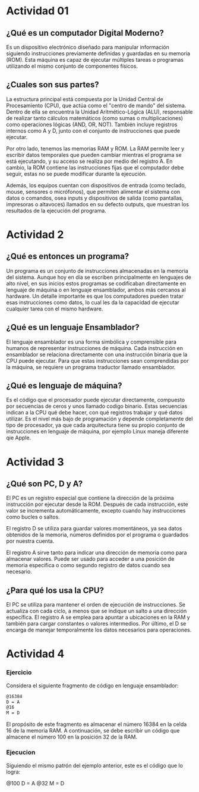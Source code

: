 # Actividad 01

## ¿Qué es un computador Digital Moderno?

Es un dispositivo electrónico diseñado para manipular información siguiendo instrucciones previamente definidas y guardadas en su memoria (ROM). Esta máquina es capaz de ejecutar múltiples tareas o programas utilizando el mismo conjunto de componentes físicos.

## ¿Cuales son sus partes?

La estructura principal está compuesta por la Unidad Central de Procesamiento (CPU), que actúa como el "centro de mando" del sistema. Dentro de ella se encuentra la Unidad Aritmético-Lógica (ALU), responsable de realizar tanto cálculos matemáticos (como sumas o multiplicaciones) como operaciones lógicas (AND, OR, NOT). También incluye registros internos como A y D, junto con el conjunto de instrucciones que puede ejecutar.

Por otro lado, tenemos las memorias RAM y ROM. La RAM permite leer y escribir datos temporales que pueden cambiar mientras el programa se está ejecutando, y su acceso se realiza por medio del registro A. En cambio, la ROM contiene las instrucciones fijas que el computador debe seguir, estas no se puede modificar durante la ejecución.

Además, los equipos cuentan con dispositivos de entrada (como teclado, mouse, sensores o micrófonos), que permiten alimentar el sistema con datos o comandos, osea inputs y dispositivos de salida (como pantallas, impresoras o altavoces) llamados en su defecto outputs, que muestran los resultados de la ejecución del programa.

# Actividad 2

## ¿Qué es entonces un programa?

Un programa es un conjunto de instrucciones almacenadas en la memoria del sistema. Aunque hoy en día se escriben principalmente en lenguajes de alto nivel, en sus inicios estos programas se codificaban directamente en lenguaje de máquina o en lenguaje ensamblador, ambos más cercanos al hardware. Un detalle importante es que los computadores pueden tratar esas instrucciones como datos, lo cual les da la capacidad de ejecutar cualquier tarea con el mismo hardware.

## ¿Qué es un lenguaje Ensamblador?

El lenguaje ensamblador es una forma simbólica y comprensible para humanos de representar instrucciones de máquina. Cada instrucción en ensamblador se relaciona directamente con una instrucción binaria que la CPU puede ejecutar. Para que estas instrucciones sean comprendidas por la máquina, se requiere un programa traductor llamado ensamblador.

## ¿Qué es lenguaje de máquina?

Es el código que el procesador puede ejecutar directamente, compuesto por secuencias de ceros y unos llamado codigo binario. Estas secuencias indican a la CPU qué debe hacer, con qué registros trabajar y qué datos utilizar. Es el nivel más bajo de programación y depende completamente del tipo de procesador, ya que cada arquitectura tiene su propio conjunto de instrucciones en lenguaje de máquina, por ejemplo Linux maneja diferente qie Apple.

# Actividad 3

## ¿Qué son PC, D y A?

El PC es un registro especial que contiene la dirección de la próxima instrucción por ejecutar desde la ROM. Después de cada instrucción, este valor se incrementa automáticamente, excepto cuando hay instrucciones como bucles o saltos.

El registro D se utiliza para guardar valores momentáneos, ya sea datos obtenidos de la memoria, números definidos por el programa o guardados por nuestra cuenta.

El registro A sirve tanto para indicar una dirección de memoria como para almacenar valores. Puede ser usado para acceder a una posición de memoria específica o como segundo registro de datos cuando sea necesario.

## ¿Para qué los usa la CPU?

El PC se utiliza para mantener el orden de ejecución de instrucciones. Se actualiza con cada ciclo, a menos que se indique un salto a una dirección específica. El registro A se emplea para apuntar a ubicaciones en la RAM y también para cargar constantes o valores intermedios. Por último, el D se encarga de manejar temporalmente los datos necesarios para operaciones.

# Actividad 4
### Ejercicio

Considera el siguiente fragmento de código en lenguaje ensamblador:
``` bash
@16384
D = A
@16
M = D
```
El propósito de este fragmento es almacenar el número 16384 en la celda 16 de la memoria RAM. A continuación, se debe escribir un código que almacene el número 100 en la posición 32 de la RAM.

### Ejecucion

Siguiendo el mismo patrón del ejemplo anterior, este es el código que lo logra:

@100
D = A
@32
M = D

